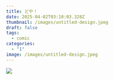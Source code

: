 ```yaml
---
title: どや！
date: 2025-04-02T03:10:03.328Z
thumbnail: /images/untitled-design.jpeg
draft: false
tags:
  - comic
categories:
  - "1"
image: /images/untitled-design.jpeg
---
```

![](/images/untitled-design.jpeg)